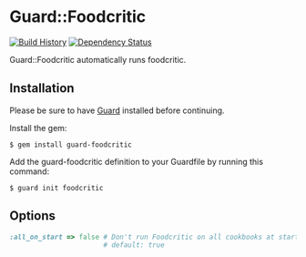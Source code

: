 # Guard::Foodcritic

[![Build History][2]][1] [![Dependency Status][4]][3]

Guard::Foodcritic automatically runs foodcritic.

[1]: http://travis-ci.org/cgriego/guard-foodcritic
[2]: https://secure.travis-ci.org/cgriego/guard-foodcritic.png?branch=master
[3]: https://gemnasium.com/cgriego/guard-foodcritic
[4]: https://gemnasium.com/cgriego/guard-foodcritic.png

## Installation

Please be sure to have [Guard](https://github.com/guard/guard) installed before continuing.

Install the gem:

    $ gem install guard-foodcritic

Add the guard-foodcritic definition to your Guardfile by running this command:

    $ guard init foodcritic

## Options

```ruby
:all_on_start => false # Don't run Foodcritic on all cookbooks at startup
                       # default: true
```
